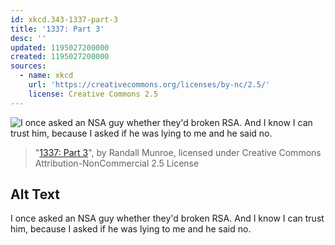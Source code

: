 ```yaml
---
id: xkcd.343-1337-part-3
title: '1337: Part 3'
desc: ''
updated: 1195027200000
created: 1195027200000
sources:
  - name: xkcd
    url: 'https://creativecommons.org/licenses/by-nc/2.5/'
    license: Creative Commons 2.5
---
```

![I once asked an NSA guy whether they'd broken RSA.  And I know I can trust him, because I asked if he was lying to me and he said no.](https://imgs.xkcd.com/comics/1337_part_3.png)
> "[1337: Part 3](https://xkcd.com/343/)", by Randall Munroe, licensed under Creative Commons Attribution-NonCommercial 2.5 License

## Alt Text
I once asked an NSA guy whether they'd broken RSA.  And I know I can trust him, because I asked if he was lying to me and he said no.
